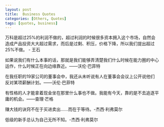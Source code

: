 ```yaml
---
layout: post
title:  Business Quotes
categories: [Others, Quotes]
tags: [quotes, business]
---
```

万科是超过25%的利润不做的，超过利润的时候很多资本拥入这个市场，自然会造成产品投资大大超过需求，而后是过剩、积压，价格下降，所以我们提出超过25%不做。 - 王石

如果说我们有什么本事的话，那就是我们能够弄清楚我们什么时候在能力圈的中心运作，什么时候正在向边缘靠近。——沃伦·巴菲特

在我任职的19家公司的董事会中，我还从未听说有人在董事会会议上公开说他们反对某项薪酬计划。——沃伦·巴菲特

有性格的人才能拿着现金坐在那里什么事也不做。我能有今天，靠的是不去追逐平庸的机会。——查理·芒格

赚大钱的诀窍不在于买进卖出……而在于等待。-杰西·利弗莫尔

低级的新手总认为自己无所不知。-杰西·利弗莫尔
